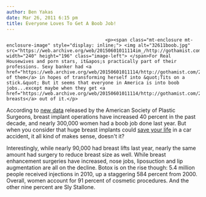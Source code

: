```yaml
---
author: Ben Yakas
date: Mar 26, 2011 6:15 pm
title: Everyone Loves To Get A Boob Job!
---
```


	
										<p><span class="mt-enclosure mt-enclosure-image" style="display: inline;"> <img alt="32611boob.jpg" src="https://web.archive.org/web/20150601011114im_/http://gothamist.com/attachments/byakas/32611boob.jpg" width="240" height="196" class="image-left"> </span>For Real Housewives and porn stars, it&apos;s practically part of their professions. Sexy banker had <a href="https://web.archive.org/web/20150601011114/http://gothamist.com/2010/06/09/sexy_banker_had_two_boob_jobs.php">two of them</a> in hopes of transforming herself into &quot;Tits on a stick.&quot; But it seems that everyone in America is into boob jobs...except maybe when they get <a href="https://web.archive.org/web/20150601011114/http://gothamist.com/2010/03/02/si_mom_says_plastic_surgeon_gave_he.php">four breasts</a> out of it.</p>

<p>According to <a href="https://web.archive.org/web/20150601011114/http://well.blogs.nytimes.com/2011/03/21/a-decade-of-boosting-breast-size/?partner=rss&amp;emc=rss">new data</a> released by the American Society of Plastic Surgeons, breast implant operations have increased 40 percent in the past decade, and nearly 300,000 women had a boob job done last year. But when you consider that huge breast implants could <a href="https://web.archive.org/web/20150601011114/http://www.theregister.co.uk/2006/10/03/bulgarian_airbags/">save your life</a> in a car accident, it all kind of makes sense, doesn&apos;t it?</p>

<p>Interestingly, while nearly 90,000 had breast lifts last year, nearly the same amount had surgery to reduce breast size as well. While breast enhancement surgeries have increased, nose jobs, liposuction and lip augmentation are all on the decline. Botox is on the rise though: 5.4 million people received injections in 2010, up a staggering 584 percent from 2000. Overall, women account for 91 percent of cosmetic procedures. And the other nine percent are Sly Stallone. </p>					
										
									
				